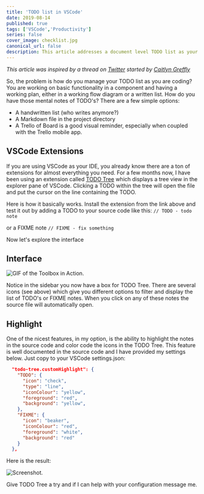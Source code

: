 ```yaml
---
title: 'TODO list in VSCode'
date: 2019-08-14
published: true
tags: ['VSCode','Productivity']
series: false
cover_image: checklist.jpg
canonical_url: false
description: This article addresses a document level TODO list as your are coding and developing an application.
---
```

_This article was inspired by a thread on [Twitter](https://twitter.com/thecaitcode/status/1160348409313652736) started by [Caitlyn Greffly](https://caitlyngreffly.com/)_

So, the problem is how do you manage your TODO list as you are coding? You are working on basic functionality in a component and having a working plan, either in a working flow diagram or a written list. How do you have those mental notes of TODO's? There are a few simple options:
- A handwritten list (who writes anymore?)
- A Markdown file in the project directory
- A Trello of Board is a good visual reminder, especially when coupled with the Trello mobile app.

## VSCode Extensions
If you are using VSCode as your IDE, you already know there are a ton of extensions for almost everything you need. For a few months now, I have been using an extension called [TODO Tree](https://marketplace.visualstudio.com/items?itemName=Gruntfuggly.todo-tree) which displays a tree view in the explorer pane of VSCode. Clicking a TODO within the tree will open the file and put the cursor on the line containing the TODO.

Here is how it basically works. Install the extension from the link above and test it out by adding a TODO to your source code like this:
`// TODO - todo note`

or a FIXME note
`// FIXME - fix something`

Now let's explore the interface

## Interface
![GIF of the Toolbox in Action.](https://thepracticaldev.s3.amazonaws.com/i/uw5odwnsgfep9d56iczc.gif)

Notice in the sidebar you now have a box for TODO Tree. There are several icons (see above) which give you different options to filter and display the list of TODO's or FIXME notes. When you click on any of these notes the source file will automatically open.

## Highlight
One of the nicest features, in my option, is the ability to highlight the notes in the source code and color code the icons in the TODO Tree. This feature is well documented in the source code and I have provided my settings below. Just copy to your VSCode settings.json:

```json
  "todo-tree.customHighlight": {
    "TODO": {
      "icon": "check",
      "type": "line",
      "iconColour": "yellow",
      "foreground": "red",
      "background": "yellow",
    },
    "FIXME": {
      "icon": "beaker",
      "iconColour": "red",
      "foreground": "white",
      "background": "red"
    }
  },
```
Here is the result:

![Screenshot.](https://thepracticaldev.s3.amazonaws.com/i/vporbgidpzomglepojz2.png)

Give TODO Tree a try and if I can help with your configuration message me.
